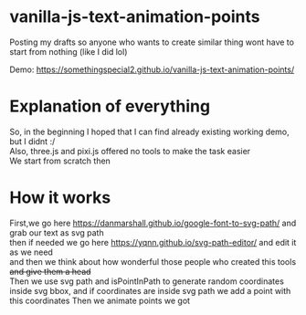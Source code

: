 # vanilla-js-text-animation-points
Posting my drafts so anyone who wants to create similar thing wont have to start from nothing (like I did lol) <br />

Demo: https://somethingspecial2.github.io/vanilla-js-text-animation-points/

# Explanation of everything
So, in the beginning I hoped that I can find already existing working demo, but I didnt :/ <br />
Also, three.js and pixi.js offered no tools to make the task easier <br />
We start from scratch then <br />
# How it works
First,we go here https://danmarshall.github.io/google-font-to-svg-path/ and grab our text as svg path <br />
then if needed we go here https://yqnn.github.io/svg-path-editor/ and edit it as we need <br />
and then we think about how wonderful those people who created this tools ~~and give them a head~~ <br />
Then we use svg path and isPointInPath to generate random coordinates inside svg bbox, and if coordinates are inside svg path we add a point with this coordinates
Then we animate points we got


